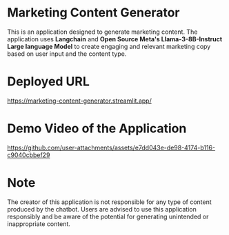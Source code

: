 # Marketing Content Generator

This is an application designed to generate marketing content. The application uses **Langchain** and **Open Source Meta's Llama-3-8B-Instruct Large language Model** to create engaging and relevant marketing copy based on user input and the content type.

# Deployed URL

https://marketing-content-generator.streamlit.app/

# Demo Video of the Application

https://github.com/user-attachments/assets/e7dd043e-de98-4174-b116-c9040cbbef29

# Note

The creator of this application is not responsible for any type of content produced by the chatbot. Users are advised to use this application responsibly and be aware of the potential for generating unintended or inappropriate content.
